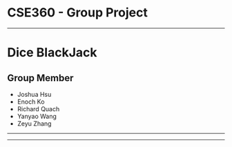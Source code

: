 # CSE360 - Group Project 

***

# Dice BlackJack

## Group Member

- Joshua Hsu
- Enoch Ko
- Richard Quach
- Yanyao Wang
- Zeyu Zhang


---

***

